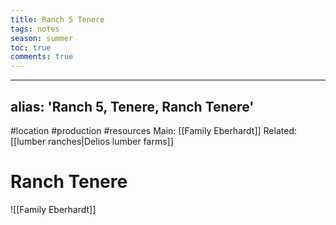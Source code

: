 ---title: Ranch 5 Teneretags: notesseason: summertoc: truecomments: true---
---
alias: 'Ranch 5, Tenere, Ranch Tenere'
---
#location #production #resources 
Main: [[Family Eberhardt]]
Related: [[lumber ranches|Delios lumber farms]]

# Ranch Tenere
![[Family Eberhardt]]
